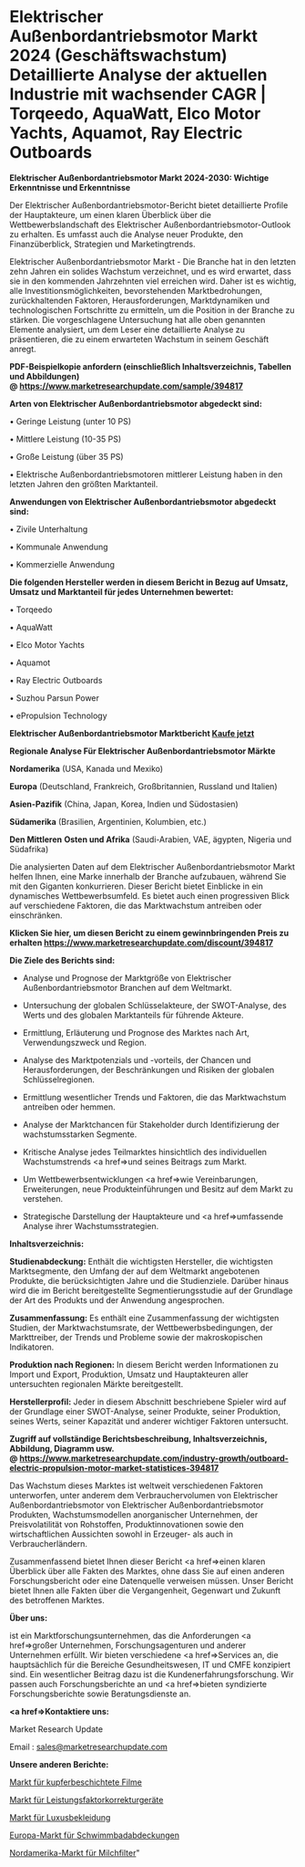 # Elektrischer Außenbordantriebsmotor Markt 2024 (Geschäftswachstum) Detaillierte Analyse der aktuellen Industrie mit wachsender CAGR | Torqeedo, AquaWatt, Elco Motor Yachts, Aquamot, Ray Electric Outboards

<strong>Elektrischer Außenbordantriebsmotor Markt 2024-2030: Wichtige Erkenntnisse und Erkenntnisse</strong>

Der Elektrischer Außenbordantriebsmotor-Bericht bietet detaillierte Profile der Hauptakteure, um einen klaren Überblick über die Wettbewerbslandschaft des Elektrischer Außenbordantriebsmotor-Outlook zu erhalten. Es umfasst auch die Analyse neuer Produkte, den Finanzüberblick, Strategien und Marketingtrends.

Elektrischer Außenbordantriebsmotor Markt - Die Branche hat in den letzten zehn Jahren ein solides Wachstum verzeichnet, und es wird erwartet, dass sie in den kommenden Jahrzehnten viel erreichen wird. Daher ist es wichtig, alle Investitionsmöglichkeiten, bevorstehenden Marktbedrohungen, zurückhaltenden Faktoren, Herausforderungen, Marktdynamiken und technologischen Fortschritte zu ermitteln, um die Position in der Branche zu stärken. Die vorgeschlagene Untersuchung hat alle oben genannten Elemente analysiert, um dem Leser eine detaillierte Analyse zu präsentieren, die zu einem erwarteten Wachstum in seinem Geschäft anregt.

<strong><b>PDF-Beispielkopie anfordern (einschließlich Inhaltsverzeichnis, Tabellen und Abbildungen) @ </b></strong><strong><a href=https://www.marketresearchupdate.com/sample/394817><strong>https://www.marketresearchupdate.com/sample/394817</u></a></strong></strong>

<strong>Arten von Elektrischer Außenbordantriebsmotor abgedeckt sind:</strong>

• Geringe Leistung (unter 10 PS)

• Mittlere Leistung (10-35 PS)

• Große Leistung (über 35 PS)

• Elektrische Außenbordantriebsmotoren mittlerer Leistung haben in den letzten Jahren den größten Marktanteil.

<strong>Anwendungen von Elektrischer Außenbordantriebsmotor abgedeckt sind:</strong>

• Zivile Unterhaltung

• Kommunale Anwendung

• Kommerzielle Anwendung

<strong>Die folgenden Hersteller werden in diesem Bericht in Bezug auf Umsatz, Umsatz und Marktanteil für jedes Unternehmen bewertet:</strong>

• Torqeedo

• AquaWatt

• Elco Motor Yachts

• Aquamot

• Ray Electric Outboards

• Suzhou Parsun Power

• ePropulsion Technology

<strong>Elektrischer Außenbordantriebsmotor Marktbericht <a href=https://www.marketresearchupdate.com/buynow/394817>Kaufe jetzt</a></strong>

<strong>Regionale Analyse Für Elektrischer Außenbordantriebsmotor Märkte</strong>

<strong>Nordamerika</strong> (USA, Kanada und Mexiko)

<strong>Europa</strong> (Deutschland, Frankreich, Großbritannien, Russland und Italien)

<strong>Asien-Pazifik</strong> (China, Japan, Korea, Indien und Südostasien)

<strong>Südamerika</strong> (Brasilien, Argentinien, Kolumbien, etc.)

<strong>Den Mittleren</strong> <strong>Osten und Afrika</strong> (Saudi-Arabien, VAE, ägypten, Nigeria und Südafrika)

Die analysierten Daten auf dem Elektrischer Außenbordantriebsmotor Markt helfen Ihnen, eine Marke innerhalb der Branche aufzubauen, während Sie mit den Giganten konkurrieren. Dieser Bericht bietet Einblicke in ein dynamisches Wettbewerbsumfeld. Es bietet auch einen progressiven Blick auf verschiedene Faktoren, die das Marktwachstum antreiben oder einschränken.

<strong>Klicken Sie hier, um diesen Bericht zu einem gewinnbringenden Preis zu erhalten
</strong><strong><a href=https://www.marketresearchupdate.com/discount/394817>https://www.marketresearchupdate.com/discount/394817</b></u></strong></a>

<strong>Die Ziele des Berichts sind:</strong>

- Analyse und Prognose der Marktgröße von Elektrischer Außenbordantriebsmotor Branchen auf dem Weltmarkt.

- Untersuchung der globalen Schlüsselakteure, der SWOT-Analyse, des Werts und des globalen Marktanteils für führende Akteure.

- Ermittlung, Erläuterung und Prognose des Marktes nach Art, Verwendungszweck und Region.

- Analyse des Marktpotenzials und -vorteils, der Chancen und Herausforderungen, der Beschränkungen und Risiken der globalen Schlüsselregionen.

- Ermittlung wesentlicher Trends und Faktoren, die das Marktwachstum antreiben oder hemmen.

- Analyse der Marktchancen für Stakeholder durch Identifizierung der wachstumsstarken Segmente.

- Kritische Analyse jedes Teilmarktes hinsichtlich des individuellen Wachstumstrends <a href=>und</a> seines Beitrags zum Markt.

- Um Wettbewerbsentwicklungen <a href=>wie</a> Vereinbarungen, Erweiterungen, neue Produkteinführungen und Besitz auf dem Markt zu verstehen.

- Strategische Darstellung der Hauptakteure und <a href=>umfas</a>sende Analyse ihrer Wachstumsstrategien.

<strong>Inhaltsverzeichnis:</strong>

<strong>Studienabdeckung:</strong> Enthält die wichtigsten Hersteller, die wichtigsten Marktsegmente, den Umfang der auf dem Weltmarkt angebotenen Produkte, die berücksichtigten Jahre und die Studienziele. Darüber hinaus wird die im Bericht bereitgestellte Segmentierungsstudie auf der Grundlage der Art des Produkts und der Anwendung angesprochen.

<strong>Zusammenfassung:</strong> Es enthält eine Zusammenfassung der wichtigsten Studien, der Marktwachstumsrate, der Wettbewerbsbedingungen, der Markttreiber, der Trends und Probleme sowie der makroskopischen Indikatoren.

<strong>Produktion nach Regionen:</strong> In diesem Bericht werden Informationen zu Import und Export, Produktion, Umsatz und Hauptakteuren aller untersuchten regionalen Märkte bereitgestellt.

<strong>Herstellerprofil:</strong> Jeder in diesem Abschnitt beschriebene Spieler wird auf der Grundlage einer SWOT-Analyse, seiner Produkte, seiner Produktion, seines Werts, seiner Kapazität und anderer wichtiger Faktoren untersucht.

<strong><b>Zugriff auf vollständige Berichtsbeschreibung, Inhaltsverzeichnis, Abbildung, Diagramm usw. @ </b></strong><strong><a href=https://www.marketresearchupdate.com/industry-growth/outboard-electric-propulsion-motor-market-statistices-394817>https://www.marketresearchupdate.com/industry-growth/outboard-electric-propulsion-motor-market-statistices-394817</a></strong>

Das Wachstum dieses Marktes ist weltweit verschiedenen Faktoren unterworfen, unter anderem dem Verbrauchervolumen von Elektrischer Außenbordantriebsmotor von Elektrischer Außenbordantriebsmotor Produkten, Wachstumsmodellen anorganischer Unternehmen, der Preisvolatilität von Rohstoffen, Produktinnovationen sowie den wirtschaftlichen Aussichten sowohl in Erzeuger- als auch in Verbraucherländern.

Zusammenfassend bietet Ihnen dieser Bericht <a href=>einen</a> klaren Überblick über alle Fakten des Marktes, ohne dass Sie auf einen anderen Forschungsbericht oder eine Datenquelle verweisen müssen. Unser Bericht bietet Ihnen alle Fakten über die Vergangenheit, Gegenwart und Zukunft des betroffenen Marktes.

<strong>Über uns:</strong>

 ist ein Marktforschungsunternehmen, das die Anforderungen <a href=>großer</a> Unternehmen, Forschungsagenturen und anderer Unternehmen erfüllt. Wir bieten verschiedene <a href=>Services</a> an, die hauptsächlich für die Bereiche Gesundheitswesen, IT und CMFE konzipiert sind. Ein wesentlicher Beitrag dazu ist die Kundenerfahrungsforschung. Wir passen auch Forschungsberichte an und <a href=>bieten</a> syndizierte Forschungsberichte sowie Beratungsdienste an.

<strong><a href=>Kontaktiere uns:</a></strong>

Market Research Update

Email : sales@marketresearchupdate.com

<strong>Unsere anderen Berichte:</strong>

<a href=https://www.linkedin.com/pulse/copper-coated-films-market-size-growth-set-surge>Markt für kupferbeschichtete Filme</a>

<a href=https://www.linkedin.com/pulse/power-factor-correction-devices-market-size>Markt für Leistungsfaktorkorrekturgeräte</a>

<a href=https://www.linkedin.com/pulse/luxury-apparels-market-outlooks-2023-size-shares>Markt für Luxusbekleidung</a>

<a href=https://www.linkedin.com/pulse/europe-swimming-pool-covers-market-2023-2030>Europa-Markt für Schwimmbadabdeckungen</a>

<a href=https://www.linkedin.com/pulse/north-america-milk-filters-market-2023-manufacturers-regions>Nordamerika-Markt für Milchfilter</a>"
